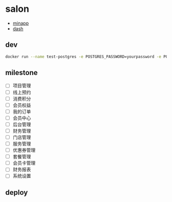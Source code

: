 # salon

- [minapp](https://github.com/cuihairu/salon-app)
- [dash](https://github.com/cuihairu/salon-dash)

## dev

```bash
docker run --name test-postgres -e POSTGRES_PASSWORD=yourpassword -e POSTGRES_USER=salon -e POSTGRES_DB=salon -p 5432:5432 -d postgres
```

## milestone

- [ ] 项目管理
- [ ] 线上预约
- [ ] 消费积分
- [ ] 会员权益
- [ ] 我的订单
- [ ] 会员中心
- [ ] 后台管理
- [ ] 财务管理
- [ ] 门店管理
- [ ] 服务管理
- [ ] 优惠券管理
- [ ] 套餐管理
- [ ] 会员卡管理
- [ ] 财务报表
- [ ] 系统设置

## deploy